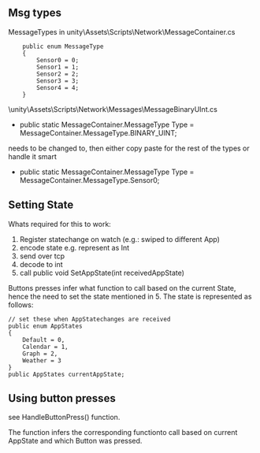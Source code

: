 ## Msg types
MessageTypes in unity\Assets\Scripts\Network\MessageContainer.cs

        public enum MessageType
        {
            Sensor0 = 0;
            Sensor1 = 1;
            Sensor2 = 2;
            Sensor3 = 3;
            Sensor4 = 4;
        }

\unity\Assets\Scripts\Network\Messages\MessageBinaryUInt.cs

- public static MessageContainer.MessageType Type = MessageContainer.MessageType.BINARY_UINT;

needs to be changed to, then either copy paste for the rest of the types or handle it smart

- public static MessageContainer.MessageType Type = MessageContainer.MessageType.Sensor0;

## Setting State
Whats required for this to work:

1. Register statechange on watch (e.g.: swiped to different App)
2. encode state e.g. represent as Int
3. send over tcp
4. decode to int
5. call public void SetAppState(int receivedAppState)

Buttons presses infer what function to call based on the current State, hence the need to set the state mentioned in 5. The state is represented as follows:

    // set these when AppStatechanges are received
    public enum AppStates
    {
        Default = 0,
        Calendar = 1,
        Graph = 2,
        Weather = 3
    }
    public AppStates currentAppState;


## Using button presses

see HandleButtonPress() function.

The function infers the corresponding functionto call based on current AppState and which Button was pressed.
